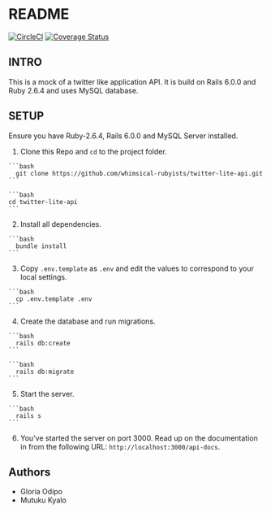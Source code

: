 # README

 [![CircleCI](https://circleci.com/gh/whimsical-rubyists/twitter-lite-api/tree/develop.svg?style=svg)](https://circleci.com/gh/whimsical-rubyists/twitter-lite-api/tree/develop) [![Coverage Status](https://coveralls.io/repos/github/whimsical-rubyists/twitter-lite-api/badge.svg?branch=develop)](https://coveralls.io/github/whimsical-rubyists/twitter-lite-api?branch=develop)

## INTRO

This is a mock of a twitter like application API. It is build on Rails 6.0.0 and Ruby 2.6.4 and uses MySQL  database.

## SETUP

Ensure you have Ruby-2.6.4,  Rails 6.0.0 and MySQL Server installed.

  01. Clone this Repo and `cd` to the project folder.

    ```bash
      git clone https://github.com/whimsical-rubyists/twitter-lite-api.git
    ```

    ```bash
    cd twitter-lite-api
    ```

  2. Install all dependencies.

    ```bash
      bundle install
    ```

  3. Copy `.env.template` as `.env` and edit the values to correspond to your local settings.

    ```bash
      cp .env.template .env
    ```

  4. Create the database and run migrations.

    ```bash
      rails db:create
    ```

    ```bash
      rails db:migrate
    ```

  5. Start the server.

    ```bash
      rails s
    ```

  6. You've started the server on port 3000. Read up on the documentation in from the following URL: `http://localhost:3000/api-docs`.

## Authors

- Gloria Odipo
- Mutuku Kyalo

